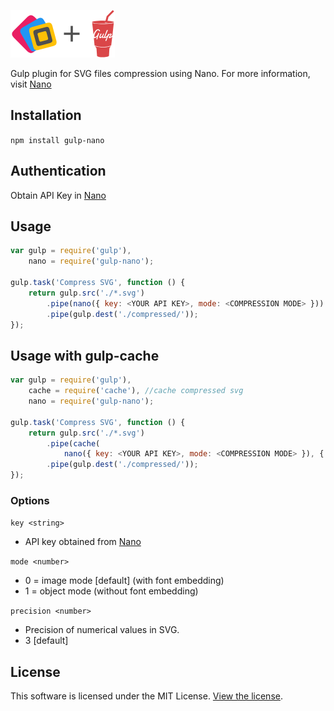 ![Nano](logo.png)

Gulp plugin for SVG files compression using Nano. For more information, visit [Nano](https://vecta.io/nano)

## Installation

`npm install gulp-nano`

## Authentication

Obtain API Key in [Nano](https://vecta.io/nano)

## Usage

```javascript
var gulp = require('gulp'),
    nano = require('gulp-nano');

gulp.task('Compress SVG', function () {
    return gulp.src('./*.svg')
        .pipe(nano({ key: <YOUR API KEY>, mode: <COMPRESSION MODE> }))
        .pipe(gulp.dest('./compressed/'));
});
```

## Usage with gulp-cache

```javascript
var gulp = require('gulp'),
    cache = require('cache'), //cache compressed svg
    nano = require('gulp-nano');

gulp.task('Compress SVG', function () {
    return gulp.src('./*.svg')
        .pipe(cache(
            nano({ key: <YOUR API KEY>, mode: <COMPRESSION MODE> }), { name: 'nano-cache' } )
        .pipe(gulp.dest('./compressed/'));
});
```

### Options

`key <string>` 

- API key obtained from [Nano](https://vecta.io/nano)

`mode <number>` 

- 0 = image mode [default] (with font embedding)
- 1 = object mode (without font embedding)

`precision <number>`

- Precision of numerical values in SVG.
- 3 [default]

## License

This software is licensed under the MIT License. [View the license](LICENSE).

